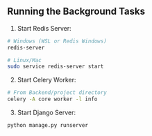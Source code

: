 ## Running the Background Tasks

1. Start Redis Server:

```bash
# Windows (WSL or Redis Windows)
redis-server

# Linux/Mac
sudo service redis-server start
```

2. Start Celery Worker:

```bash
# From Backend/project directory
celery -A core worker -l info
```

3. Start Django Server:

```bash
python manage.py runserver
```
